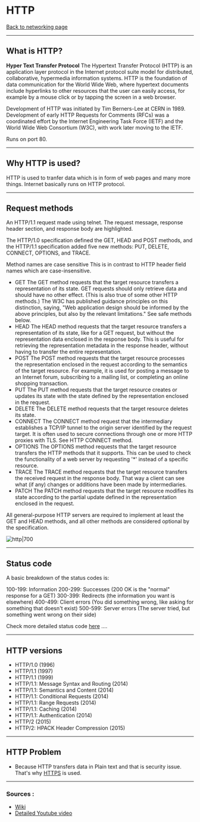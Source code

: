 # HTTP
[Back to networking page](../index.md)
- --
## What is HTTP?
**Hyper Text Transfer Protocol**
The Hypertext Transfer Protocol (HTTP) is an application layer protocol in the Internet protocol suite model for distributed, collaborative, hypermedia information systems. HTTP is the foundation of data communication for the World Wide Web, where hypertext documents include hyperlinks to other resources that the user can easily access, for example by a mouse click or by tapping the screen in a web browser.

Development of HTTP was initiated by Tim Berners-Lee at CERN in 1989. Development of early HTTP Requests for Comments (RFCs) was a coordinated effort by the Internet Engineering Task Force (IETF) and the World Wide Web Consortium (W3C), with work later moving to the IETF.

Runs on port 80.
- --
## Why HTTP is used?
HTTP is used to tranfer data which is in form of web pages and many more things.
Internet basically runs on HTTP protocol.
- --
## Request methods

An HTTP/1.1 request made using telnet. The request message, response header section, and response body are highlighted.

The HTTP/1.0 specification defined the GET, HEAD and POST methods, and the HTTP/1.1 specification added five new methods: PUT, DELETE, CONNECT, OPTIONS, and TRACE. 

Method names are case sensitive This is in contrast to HTTP header field names which are case-insensitive.

- GET
	The GET method requests that the target resource transfers a representation of its state. GET requests should only retrieve data and should have no other effect. (This is also true of some other HTTP methods.) The W3C has published guidance principles on this distinction, saying, "Web application design should be informed by the above principles, but also by the relevant limitations." See safe methods below.
- HEAD
	The HEAD method requests that the target resource transfers a representation of its state, like for a GET request, but without the representation data enclosed in the response body. This is useful for retrieving the representation metadata in the response header, without having to transfer the entire representation.
- POST
	The POST method requests that the target resource processes the representation enclosed in the request according to the semantics of the target resource. For example, it is used for posting a message to an Internet forum, subscribing to a mailing list, or completing an online shopping transaction.
- PUT
	The PUT method requests that the target resource creates or updates its state with the state defined by the representation enclosed in the request.
- DELETE
	The DELETE method requests that the target resource deletes its state.
- CONNECT
	The CONNECT method request that the intermediary establishes a TCP/IP tunnel to the origin server identified by the request target. It is often used to secure connections through one or more HTTP proxies with TLS. See HTTP CONNECT method.
- OPTIONS
	The OPTIONS method requests that the target resource transfers the HTTP methods that it supports. This can be used to check the functionality of a web server by requesting '\*' instead of a specific resource.
- TRACE
	The TRACE method requests that the target resource transfers the received request in the response body. That way a client can see what (if any) changes or additions have been made by intermediaries.
- PATCH
	The PATCH method requests that the target resource modifies its state according to the partial update defined in the representation enclosed in the request.
	
All general-purpose HTTP servers are required to implement at least the GET and HEAD methods, and all other methods are considered optional by the specification.

![http|700](https://media.geeksforgeeks.org/wp-content/uploads/20191025104128/1041.png)
- --
## Status code
A basic breakdown of the status codes is:

100-199: Information
200-299: Successes (200 OK is the "normal" response for a GET)
300-399: Redirects (the information you want is elsewhere)
400-499: Client errors (You did something wrong, like asking for something that doesn't exist)
500-599: Server errors (The server tried, but something went wrong on their side)

Check more detailed status code [here](https://developer.mozilla.org/en-US/docs/Web/HTTP/Status) ....
- --
## HTTP versions
- HTTP/1.0 (1996)  
- HTTP/1.1 (1997)  
- HTTP/1.1 (1999)  
- HTTP/1.1: Message Syntax and Routing (2014)  
- HTTP/1.1: Semantics and Content (2014)  
- HTTP/1.1: Conditional Requests (2014)  
- HTTP/1.1: Range Requests (2014)  
- HTTP/1.1: Caching (2014)  
- HTTP/1.1: Authentication (2014)  
- HTTP/2 (2015)  
- HTTP/2: HPACK Header Compression (2015)
- --
## HTTP Problem
- Because HTTP transfers data in Plain text and that is security issue. That's why [HTTPS](HTTPS.md) is used.
- --
### Sources :
- [Wiki](https://en.wikipedia.org/wiki/Hypertext_Transfer_Protocol)
- [Detailed Youtube video](https://youtu.be/0OrmKCB0UrQ)